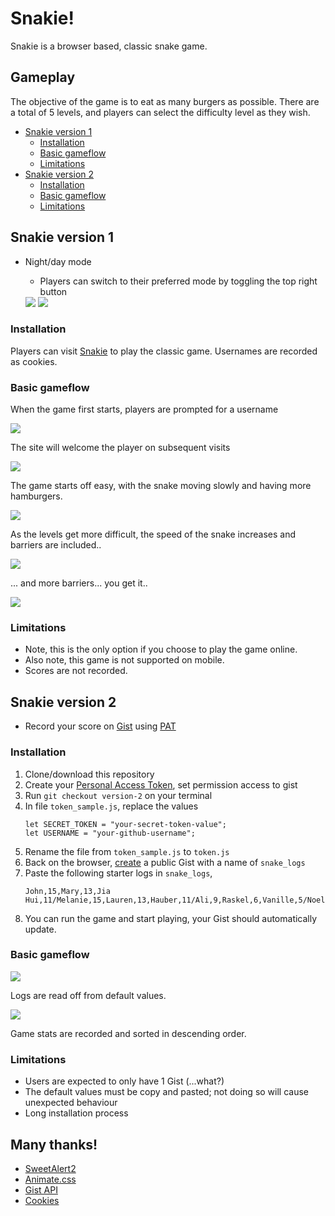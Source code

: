 # Snakie!
Snakie is a browser based, classic snake game.

## Gameplay
The objective of the game is to eat as many burgers as possible. There are a total of 5 levels, and players can select the difficulty level as they wish. 

- [Snakie version 1](#snakie-version-1)
  * [Installation](#installation)
  * [Basic gameflow](#basic-gameflow)
  * [Limitations](#limitations)
- [Snakie version 2](#snakie-version-2)
  * [Installation](#installation-1)
  * [Basic gameflow](#basic-gameflow-1)
  * [Limitations](#limitations-1)

## Snakie version 1
* Night/day mode
    * Players can switch to their preferred mode by toggling the top right button
    <img src="img/night_day_easy.gif"/>

    <img src="img/night_day_hell.gif"/>

### Installation
Players can visit [Snakie](https://metildachee.github.io/snakie/) to play the classic game. Usernames are recorded as cookies.

### Basic gameflow
When the game first starts, players are prompted for a username

<img src="img/master/start_master.gif"/>
    
The site will welcome the player on subsequent visits

<img src="img/master/has_cookie.gif"/>

The game starts off easy, with the snake moving slowly and having more hamburgers.

<img src="img/master/easy.gif"/>

As the levels get more difficult, the speed of the snake increases and barriers are included..

<img src="img/master/difficult.gif"/>

... and more barriers... you get it..

<img src="img/master/hell.gif"/>

### Limitations
* Note, this is the only option if you choose to play the game online.
* Also note, this game is not supported on mobile.
* Scores are not recorded.

## Snakie version 2
* Record your score on [Gist](https://gist.github.com/metildachee/0b2c8850b1a38f93d5ee1ed83fe182bd) using [PAT](https://help.github.com/en/github/authenticating-to-github/creating-a-personal-access-token)

### Installation
1. Clone/download this repository
2. Create your [Personal Access Token](https://help.github.com/en/github/authenticating-to-github/creating-a-personal-access-token), set permission access to gist
3. Run `git checkout version-2` on your terminal
4. In file `token_sample.js`, replace the values
    ```
    let SECRET_TOKEN = "your-secret-token-value";
    let USERNAME = "your-github-username";
    ```
5. Rename the file from `token_sample.js` to `token.js` 
6. Back on the browser, [create](https://gist.github.com/) a public Gist with a name of `snake_logs`
7. Paste the following starter logs in `snake_logs`,
    ```
    John,15,Mary,13,Jia Hui,11/Melanie,15,Lauren,13,Hauber,11/Ali,9,Raskel,6,Vanille,5/Noel,6,Doe,5,Xiao,4/Mickey,4,Kasey,3,Kai,1
    ```
8. You can run the game and start playing, your Gist should automatically update.

### Basic gameflow
<img src="img/version-2/logs.gif"/>

Logs are read off from default values.

<img src="img/version-2/sorting.gif"/>

Game stats are recorded and sorted in descending order.

### Limitations
* Users are expected to only have 1 Gist (...what?)
* The default values must be copy and pasted; not doing so will cause unexpected behaviour
* Long installation process

## Many thanks!
* [SweetAlert2](https://sweetalert2.github.io/)
* [Animate.css](https://animate.style/)
* [Gist API](https://developer.github.com/v3/gists/)
* [Cookies](https://www.w3schools.com/js/js_cookies.asp)